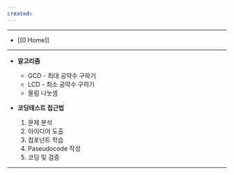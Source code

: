 ```yaml
---
created:
---
```

---
- [[0 Home]]
---
- **알고리즘**
	- GCD - 최대 공약수 구하기
	- LCD - 최소 공약수 구하기
	- 올림 나눗셈

- **코딩테스트 접근법**
	1. 문제 분석
	2. 아이디어 도출
	3. 컴포넌트 학습
	4. Paseudocode 작성
	5. 코딩 및 검증


---